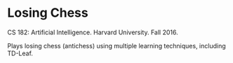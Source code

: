 # Losing Chess

CS 182: Artificial Intelligence. Harvard University. Fall 2016.

Plays losing chess (antichess) using multiple learning techniques, including TD-Leaf.